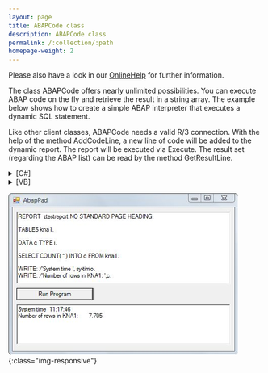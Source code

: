 ```yaml
---
layout: page
title: ABAPCode class
description: ABAPCode class
permalink: /:collection/:path
homepage-weight: 2
---
```


Please also have a look in our [OnlineHelp](https://help.theobald-software.com/en/) for further information.

The class ABAPCode offers nearly unlimited possibilities. You can execute ABAP code on the fly and retrieve the result in a string array. The example below shows how to create a simple ABAP interpreter that executes a dynamic SQL statement.

Like other client classes, ABAPCode needs a valid R/3 connection. With the help of the method AddCodeLine, a new line of code will be added to the dynamic report. The report will be executed via Execute. The result set (regarding the ABAP list) can be read by the method GetResultLine.

<details>
<summary>[C#]</summary>
{% highlight csharp %}
private void button1_Click(object sender, System.EventArgs e)
        {
            R3Connection con = new R3Connection("SAPServer",00,"SAPUser","Password","EN","800");
            con.Open(false);
            ERPConnect.Utils.ABAPCode code = new ERPConnect.Utils.ABAPCode();
            code.Connection = con;
  
            foreach(string s in textBox1.Lines)
                code.AddCodeLine(s);
  
            if (code.Execut e())
            {
                for(int i=0; i < code.ResultLineCount; i++)
                    textBox2.Text += code.GetResultLine(i) + "\r\n";
            }
            else
                textBox2.Text = "ABAP Error: " + code.LastABAPSyntaxError;
        }
{% endhighlight %}
</details>

<details>
<summary>[VB]</summary>
{% highlight visualbasic %}
Private Sub button1_Click(ByVal sender As System.Object, ByVal e As System.EventArgs) Handles button1.Click
        Dim con As New R3Connection("SAPServer",00,"SAPUser","Password","EN","800")
        con.Open(False)
  
        Dim code = New ERPConnect.Utils.ABAPCode
        code.Connection = con
  
        Dim s As String
        For Each s In textBox1.Lines
            code.AddCodeLine(s)
        Next
  
        Dim i As Integer
        If code.Execut e() Then
            For i = 0 To code.ResultLineCount - 1
                textBox2.Text += code.GetResultLine(i) + vbCrLf
            Next
        Else
            textBox2.Text = "ABAP Error: " + code.LastABAPSyntaxError
        End If
    End Sub
{% endhighlight %}
</details>

![ABAPPad](/img/contents/ABAPPad.jpg){:class="img-responsive"}